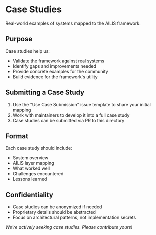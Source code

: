 # Case Studies

Real-world examples of systems mapped to the AILIS framework.

## Purpose

Case studies help us:

- Validate the framework against real systems
- Identify gaps and improvements needed
- Provide concrete examples for the community
- Build evidence for the framework's utility


## Submitting a Case Study

1. Use the "Use Case Submission" issue template to share your initial mapping
2. Work with maintainers to develop it into a full case study
3. Case studies can be submitted via PR to this directory


## Format

Each case study should include:

- System overview
- AILIS layer mapping
- What worked well
- Challenges encountered
- Lessons learned


## Confidentiality

- Case studies can be anonymized if needed
- Proprietary details should be abstracted
- Focus on architectural patterns, not implementation secrets


_We're actively seeking case studies. Please contribute yours!_
